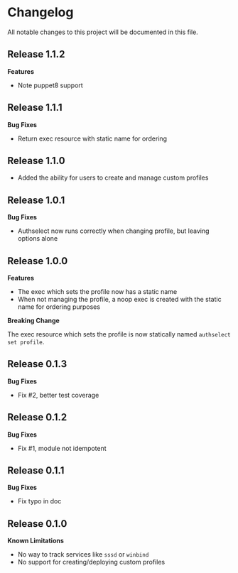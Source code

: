 # Changelog

All notable changes to this project will be documented in this file.

## Release 1.1.2
**Features**
* Note puppet8 support

## Release 1.1.1
**Bug Fixes**
* Return exec resource with static name for ordering

## Release 1.1.0
* Added the ability for users to create and manage custom profiles

## Release 1.0.1

**Bug Fixes**
* Authselect now runs correctly when changing profile, but leaving options alone

## Release 1.0.0

**Features**
* The exec which sets the profile now has a static name
* When not managing the profile, a noop exec is created with the static name for ordering purposes

**Breaking Change**

The exec resource which sets the profile is now statically named `authselect set profile`.

## Release 0.1.3

**Bug Fixes**
* Fix #2, better test coverage

## Release 0.1.2

**Bug Fixes**
* Fix #1, module not idempotent

## Release 0.1.1

**Bug Fixes**
* Fix typo in doc

## Release 0.1.0

**Known Limitations**

* No way to track services like `sssd` or `winbind`
* No support for creating/deploying custom profiles
